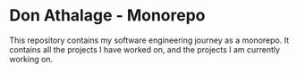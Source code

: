 # Don Athalage - Monorepo

This repository contains my software engineering journey as a monorepo. It contains all the projects I have worked on, and the projects I am currently working on.
